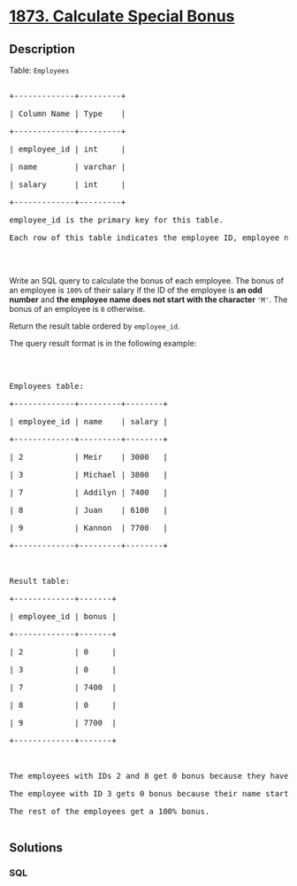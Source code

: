 # [1873. Calculate Special Bonus](https://leetcode.com/problems/calculate-special-bonus)



## Description

<p>Table: <code>Employees</code></p>



<pre>

+-------------+---------+

| Column Name | Type    |

+-------------+---------+

| employee_id | int     |

| name        | varchar |

| salary      | int     |

+-------------+---------+

employee_id is the primary key for this table.

Each row of this table indicates the employee ID, employee name, and salary.

</pre>



<p>&nbsp;</p>



<p>Write an SQL query to calculate the bonus of each employee. The bonus of an employee is <code>100%</code> of their salary if the ID of the employee is <strong>an odd number</strong> and <strong>the employee name does not start with the character </strong><code>&#39;M&#39;</code>. The bonus of an employee is <code>0</code> otherwise.</p>



<p>Return the result table ordered by <code>employee_id</code>.</p>



<p>The query result format is in the following example:</p>



<p>&nbsp;</p>



<pre>

Employees table:

+-------------+---------+--------+

| employee_id | name    | salary |

+-------------+---------+--------+

| 2           | Meir    | 3000   |

| 3           | Michael | 3800   |

| 7           | Addilyn | 7400   |

| 8           | Juan    | 6100   |

| 9           | Kannon  | 7700   |

+-------------+---------+--------+



Result table:

+-------------+-------+

| employee_id | bonus |

+-------------+-------+

| 2           | 0     |

| 3           | 0     |

| 7           | 7400  |

| 8           | 0     |

| 9           | 7700  |

+-------------+-------+



The employees with IDs 2 and 8 get 0 bonus because they have an even employee_id.

The employee with ID 3 gets 0 bonus because their name starts with &#39;M&#39;.

The rest of the employees get a 100% bonus.

</pre>

## Solutions

<!-- tabs:start -->

### **SQL**

```sql

```

<!-- tabs:end -->
